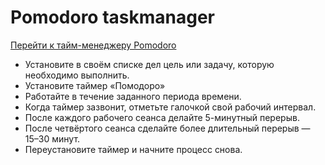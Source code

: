 <h1>Pomodoro taskmanager</h1>
<a href='./public/'>Перейти к тайм-менеджеру Pomodoro</a>
<ul>
  <li>Установите в своём списке дел цель или задачу, которую необходимо выполнить.</li>
<li>Установите таймер «Помодоро»</li>
<li>Работайте в течение заданного периода времени.</li>
<li>Когда таймер зазвонит, отметьте галочкой свой рабочий интервал.</li>
<li>После каждого рабочего сеанса делайте 5-минутный перерыв.</li>
<li>После четвёртого сеанса сделайте более длительный перерыв — 15–30 минут.</li>
<li>Переустановите таймер и начните процесс снова.</li>
</ul>

